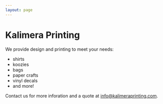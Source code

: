 ```yaml
---
layout: page
---
```


# Kalimera Printing

We provide design and printing to meet your needs:

- shirts
- koozies
- bags
- paper crafts
- vinyl decals
- and more!

Contact us for more inforation and a quote at [info@kalimeraprinting.com][e].

[e]: mailto:info@kalimeraprinting.com

